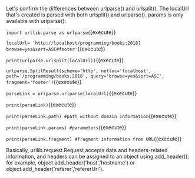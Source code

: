 Let's confirm the differences between urlparse() and urlsplit(). The localUrl that's created is parsed with both urlsplit() and urlparse(). params is only available with urlparse():

`import urllib.parse as urlparse`{{execute}}

`localUrl= 'http://localhost/programming/books;2018?browse=yes&sort=ASC#footer'`{{execute}}

`print(urlparse.urlsplit(localUrl))`{{execute}}

`urlparse.SplitResult(scheme='http', netloc='localhost', path='/programming/books;2018', query='browse=yes&sort=ASC', fragment='footer')`{{execute}}

`parseLink = urlparse.urlparse(localUrl)`{{execute}}

`print(parseLink)`{{execute}}

`print(parseLink.path) #path without domain information`{{execute}}

`print(parseLink.params) #parameters`{{execute}} 

`print(parseLink.fragment) #fragment information from URL`{{execute}}

Basically, urllib.request.Request accepts data and headers-related information, and headers can be assigned to an object using add_header(); for example, object.add_header('host','hostname') or object.add_header('referer','refererUrl').

